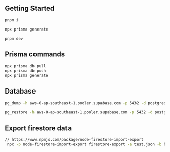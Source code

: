 ## Getting Started

```bash
pnpm i

npx prisma generate

pnpm dev
```

## Prisma commands

```bash
npx prisma db pull
npx prisma db push
npx prisma generate
```

## Database

```bash
pg_dump -h aws-0-ap-southeast-1.pooler.supabase.com -p 5432 -d postgres -U postgres.etbfmqkktewuqbpktqvf --data-only -Fc > backup.dump

pg_restore -h aws-0-ap-southeast-1.pooler.supabase.com -p 5432 -d postgres -U postgres.etbfmqkktewuqbpktqvf < backup.dump
```

## Export firestore data

```bash
// https://www.npmjs.com/package/node-firestore-import-export
 npx -p node-firestore-import-export firestore-export -a test.json -b backup.json -n species
```

